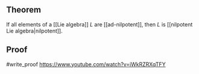 ## Theorem
If all elements of a [[Lie algebra]] $L$ are [[ad-nilpotent]], then $L$ is [[nilpotent Lie algebra|nilpotent]].
## Proof
#write_proof 
https://www.youtube.com/watch?v=iWkRZRXqTFY